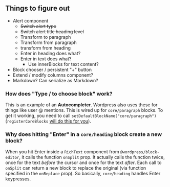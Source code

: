 ## Things to figure out

- Alert component
    - ~~Switch alert type~~
    - ~~Switch alert title heading level~~
    - Transform to paragraph
    - Transform from paragraph
    - transform from heading
    - Enter in heading does what?
    - Enter in text does what?
        - Use innerBlocks for text content?
- Block chooser / persistent "+" button
- Extend / modify columns component?
- Markdown? Can serialize as Markdown?

### How does "Type / to choose block" work?

This is an example of an **Autocompleter**. Wordpress also uses these for things like user @ mentions. This is wired up for `core/paragraph` blocks. To get it working, you need to call `setDefaultBlockName("core/paragraph")` (`registerCoreBlocks` [will do this for you](https://github.com/WordPress/gutenberg/blob/trunk/packages/block-library/src/index.js#L273)).

### Why does hitting "Enter" in a `core/heading` block create a new block?

When you hit Enter inside a `RichText` component from `@wordpress/block-editor`, it calls the function  `onSplit` prop. It actually calls the function twice, once for the text _before_ the cursor and once for the text _after_. Each call to `onSplit` can return a new block to replace the original (via function specified in the `onReplace` prop). So basically, `core/heading` handles Enter keypresses.
